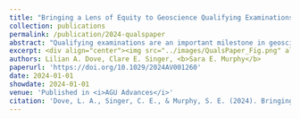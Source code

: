 ```yaml
---
title: "Bringing a Lens of Equity to Geoscience Qualifying Examinations"
collection: publications 
permalink: /publication/2024-qualspaper
abstract: "Qualifying examinations are an important milestone in geoscience graduate programs, but students with marginalized identities are disproportionately lost from graduate programs around the time of these exams. Inequity in qualifying exams can enter at multiple stages throughout the exam design, student mentorship experience, exam administration, and post exam feedback. Therefore, robust assessment is necessary when building an equitable examination. We provide concrete suggestions for graduate programs to evaluate and modify their qualifying examinations. The data-driven and iterative process encourages graduate programs to outline specific expectations for success, employ best-practice pedagogy, proactively support students, and use data to measure progress and inform changes in the examination." 
excerpt: <div align="center"><img src="../images/QualsPaper_Fig.png" alt="Table of Contents Figure" width="50%" height="50%">
authors: Lilian A. Dove, Clare E. Singer, <b>Sara E. Murphy</b>  
paperurl: 'https://doi.org/10.1029/2024AV001260'
date: 2024-01-01
showdate: 2024-01-01  
venue: 'Published in <i>AGU Advances</i>'
citation: 'Dove, L. A., Singer, C. E., & Murphy, S. E. (2024). Bringing a lens of equity to geoscience qualifying examinations. AGU Advances, 5, e2024AV001260. https://doi.org/10.1029/2024AV001260'
---
```


